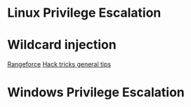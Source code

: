 # Linux Privilege Escalation

# Wildcard injection
[Rangeforce](https://materials.rangeforce.com/tutorial/2019/11/08/Linux-PrivEsc-Wildcard/)
[Hack tricks general tips](https://book.hacktricks.xyz/linux-unix/privilege-escalation/wildcards-spare-tricks)


# Windows Privilege Escalation
